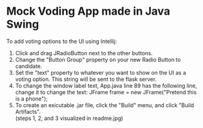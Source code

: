 # Mock Voding App made in Java Swing
To add voting options to the UI using Intellij:
1) Click and drag JRadioButton next to the other buttons.
2) Change the "Button Group" property on your new Radio Button to candidate.
3) Set the "text" property to whatever you want to show on the UI as a voting option. This string will be sent to the flask server.
4) To change the window label text, App.java line 89 has the following line, change it to change the text:
  JFrame frame = new JFrame("Pretend this is a phone");
5) To create an exicutable .jar file, click the "Build" menu, and click "Build Artifacts".  
(steps 1, 2, and 3 visualized in readme.jpg)
